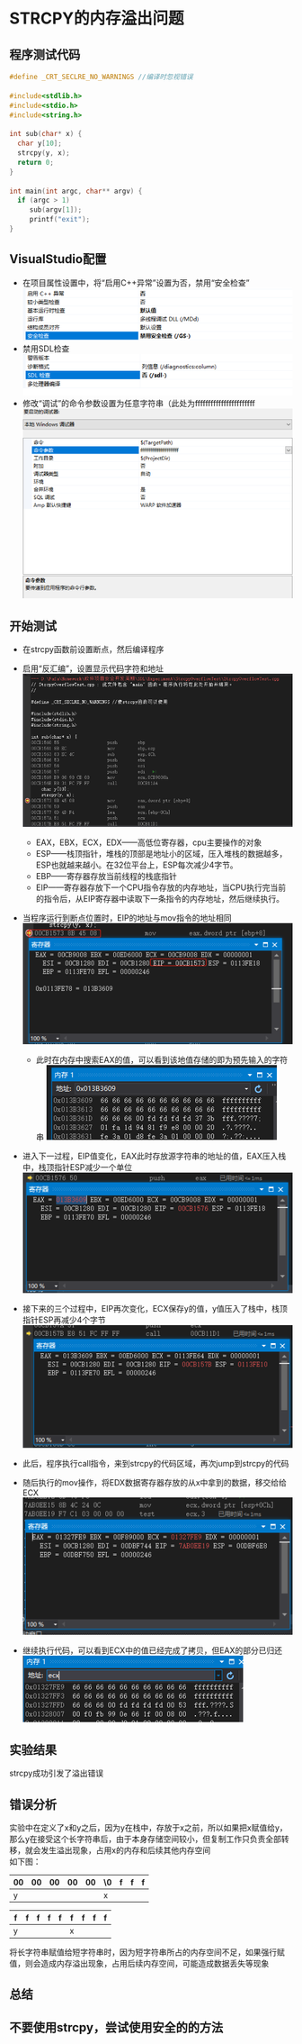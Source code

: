 # STRCPY的内存溢出问题

## 程序测试代码  

```C
#define _CRT_SECLRE_NO_WARNINGS //编译时忽视错误

#include<stdlib.h>
#include<stdio.h>
#include<string.h>

int sub(char* x) {
  char y[10];
  strcpy(y, x);
  return 0;
}

int main(int argc, char** argv) {
  if (argc > 1)
     sub(argv[1]);
     printf("exit");
}
```

## VisualStudio配置  

- 在项目属性设置中，将“启用C++异常”设置为否，禁用“安全检查”  
![image](./img/img-1.png)  
- 禁用SDL检查  
![image](./img/img-2.png)  
- 修改“调试”的命令参数设置为任意字符串（此处为fffffffffffffffffffffff  
![image](./img/img-3.png)  

## 开始测试  

- 在strcpy函数前设置断点，然后编译程序  
- 启用“反汇编”，设置显示代码字符和地址
![image](./img/img-4.png)  
  - EAX，EBX，ECX，EDX——高低位寄存器，cpu主要操作的对象
  - ESP——栈顶指针，堆栈的顶部是地址小的区域，压入堆栈的数据越多，ESP也就越来越小。在32位平台上，ESP每次减少4字节。  
  - EBP——寄存器存放当前线程的栈底指针  
  - EIP——寄存器存放下一个CPU指令存放的内存地址，当CPU执行完当前的指令后，从EIP寄存器中读取下一条指令的内存地址，然后继续执行。  

- 当程序运行到断点位置时，EIP的地址与mov指令的地址相同  
![image](./img/img-5.png)  
  - 此时在内存中搜索EAX的值，可以看到该地值存储的即为预先输入的字符串
  ![image](./img/img-8.png)  
- 进入下一过程，EIP值变化，EAX此时存放源字符串的地址的值，EAX压入栈中，栈顶指针ESP减少一个单位  
![image](./img/img-6.png)  
- 接下来的三个过程中，EIP再次变化，ECX保存y的值，y值压入了栈中，栈顶指针ESP再减少4个字节  
![image](./img/img-7.png)  
- 此后，程序执行call指令，来到strcpy的代码区域，再次jump到strcpy的代码  
- 随后执行的mov操作，将EDX数据寄存器存放的从x中拿到的数据，移交给给ECX
![image](./img/img-9.png)  
- 继续执行代码，可以看到ECX中的值已经完成了拷贝，但EAX的部分已归还
![image](./img/img-10.png)  

## 实验结果

strcpy成功引发了溢出错误

## 错误分析

实验中在定义了x和y之后，因为y在栈中，存放于x之前，所以如果把x赋值给y，那么y在接受这个长字符串后，由于本身存储空间较小，但复制工作只负责全部转移，就会发生溢出现象，占用x的内存和后续其他内存空间  
如下图：

00 | 00 | 00 | 00 | 00 | \0 | f | f | f |
-|-|-|-|-|-|-|-|-
y |  |  |  |  |x |  

f | f | f | f | f | f | f | f | f |
-|-|-|-|-|-|-|-|-
y |  |  |  |  |x |  

将长字符串赋值给短字符串时，因为短字符串所占的内存空间不足，如果强行赋值，则会造成内存溢出现象，占用后续内存空间，可能造成数据丢失等现象

## 总结  

## 不要使用strcpy，尝试使用安全的的方法
